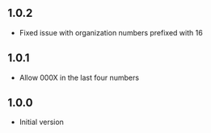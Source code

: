 ## 1.0.2

- Fixed issue with organization numbers prefixed with 16

## 1.0.1

- Allow 000X in the last four numbers

## 1.0.0

- Initial version
